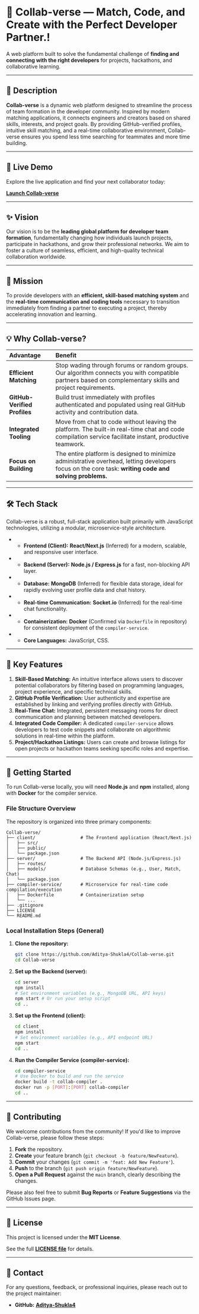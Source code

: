 # 🤝 Collab-verse — Match, Code, and Create with the Perfect Developer Partner.\!

A web platform built to solve the fundamental challenge of **finding and connecting with the right developers** for projects, hackathons, and collaborative learning.

-----

## 📝 Description

**Collab-verse** is a dynamic web platform designed to streamline the process of team formation in the developer community. Inspired by modern matching applications, it connects engineers and creators based on shared skills, interests, and project goals. By providing GitHub-verified profiles, intuitive skill matching, and a real-time collaborative environment, Collab-verse ensures you spend less time searching for teammates and more time building.

-----

## 🚀 Live Demo

Explore the live application and find your next collaborator today:

**[Launch Collab-verse](https://collab-verse.vercel.app/)**

-----

## ✨ Vision

Our vision is to be the **leading global platform for developer team formation**, fundamentally changing how individuals launch projects, participate in hackathons, and grow their professional networks. We aim to foster a culture of seamless, efficient, and high-quality technical collaboration worldwide.

-----

## 🎯 Mission

To provide developers with an **efficient, skill-based matching system** and the **real-time communication and coding tools** necessary to transition immediately from finding a partner to executing a project, thereby accelerating innovation and learning.

-----

## 💡 Why Collab-verse?

| Advantage | Benefit |
| :--- | :--- |
| **Efficient Matching** | Stop wading through forums or random groups. Our algorithm connects you with compatible partners based on complementary skills and project requirements. |
| **GitHub-Verified Profiles** | Build trust immediately with profiles authenticated and populated using real GitHub activity and contribution data. |
| **Integrated Tooling** | Move from chat to code without leaving the platform. The built-in real-time chat and code compilation service facilitate instant, productive teamwork. |
| **Focus on Building** | The entire platform is designed to minimize administrative overhead, letting developers focus on the core task: **writing code and solving problems.** |

-----

## 🛠 Tech Stack

Collab-verse is a robust, full-stack application built primarily with JavaScript technologies, utilizing a modular, microservice-style architecture.

-  * **Frontend (Client):** **React/Next.js** (Inferred) for a modern, scalable, and responsive user interface.
-  * **Backend (Server):** **Node.js / Express.js** for a fast, non-blocking API layer.
-  * **Database:** **MongoDB** (Inferred) for flexible data storage, ideal for rapidly evolving user profile data and chat history.
-  * **Real-time Communication:** **Socket.io** (Inferred) for the real-time chat functionality.
-  * **Containerization:** **Docker** (Confirmed via `Dockerfile` in repository) for consistent deployment of the `compiler-service`.
-  * **Core Languages:** JavaScript, CSS.

-----

## 🌟 Key Features

1.  **Skill-Based Matching:** An intuitive interface allows users to discover potential collaborators by filtering based on programming languages, project experience, and specific technical skills.
2.  **GitHub Profile Verification:** User authenticity and expertise are established by linking and verifying profiles directly with GitHub.
3.  **Real-Time Chat:** Integrated, persistent messaging rooms for direct communication and planning between matched developers.
4.  **Integrated Code Compiler:** A dedicated `compiler-service` allows developers to test code snippets and collaborate on algorithmic solutions in real-time within the platform.
5.  **Project/Hackathon Listings:** Users can create and browse listings for open projects or hackathon teams seeking specific roles and expertise.

-----

## 🚀 Getting Started

To run Collab-verse locally, you will need **Node.js** and **npm** installed, along with **Docker** for the compiler service.

### File Structure Overview

The repository is organized into three primary components:

```
Collab-verse/
├── client/                 # The Frontend application (React/Next.js)
│   ├── src/
│   ├── public/
│   └── package.json
├── server/                 # The Backend API (Node.js/Express.js)
│   ├── routes/
│   ├── models/             # Database Schemas (e.g., User, Match, Chat)
│   └── package.json
├── compiler-service/       # Microservice for real-time code compilation/execution
│   ├── Dockerfile          # Containerization setup
│   └── ...
├── .gitignore
├── LICENSE
└── README.md
```

### Local Installation Steps (General)

1.  **Clone the repository:**
    ```bash
    git clone https://github.com/Aditya-Shukla4/Collab-verse.git
    cd Collab-verse
    ```
2.  **Set up the Backend (server):**
    ```bash
    cd server
    npm install
    # Set environment variables (e.g., MongoDB URL, API keys)
    npm start # Or run your setup script
    cd ..
    ```
3.  **Set up the Frontend (client):**
    ```bash
    cd client
    npm install
    # Set environment variables (e.g., API endpoint URL)
    npm start
    cd ..
    ```
4.  **Run the Compiler Service (compiler-service):**
    ```bash
    cd compiler-service
    # Use Docker to build and run the service
    docker build -t collab-compiler .
    docker run -p [PORT]:[PORT] collab-compiler
    cd ..
    ```

-----

## 🤝 Contributing

We welcome contributions from the community\! If you'd like to improve Collab-verse, please follow these steps:

1.  **Fork** the repository.
2.  **Create** your feature branch (`git checkout -b feature/NewFeature`).
3.  **Commit** your changes (`git commit -m 'feat: Add New Feature'`).
4.  **Push** to the branch (`git push origin feature/NewFeature`).
5.  **Open a Pull Request** against the `main` branch, clearly describing the changes.

Please also feel free to submit **Bug Reports** or **Feature Suggestions** via the GitHub Issues page.

-----

## 📄 License

This project is licensed under the **MIT License**.

See the full **[LICENSE file](https://www.google.com/search?q=/Aditya-Shukla4/Collab-verse/blob/main/LICENSE)** for details.

-----

## 📧 Contact

For any questions, feedback, or professional inquiries, please reach out to the project maintainer:

  * **GitHub:** **[Aditya-Shukla4](https://github.com/Aditya-Shukla4/)**
